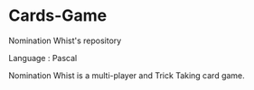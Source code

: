 # Cards-Game
Nomination Whist's repository

Language : Pascal

Nomination Whist is a multi-player and Trick Taking card game.

